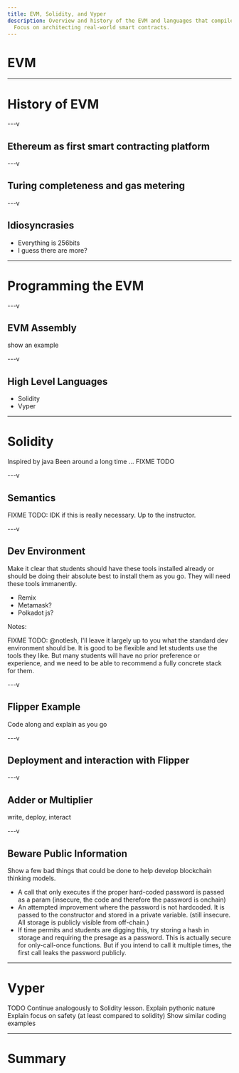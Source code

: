 ```yaml
---
title: EVM, Solidity, and Vyper
description: Overview and history of the EVM and languages that compile to it.
  Focus on architecting real-world smart contracts.
---
```


# EVM

---

# History of EVM

---v

## Ethereum as first smart contracting platform

---v

## Turing completeness and gas metering

---v

## Idiosyncrasies

- Everything is 256bits
- I guess there are more?

---

# Programming the EVM

---v

## EVM Assembly

show an example

---v

## High Level Languages

- Solidity
- Vyper

---

# Solidity

Inspired by java
Been around a long time
... FIXME TODO

---v

## Semantics

FIXME TODO: IDK if this is really necessary.
Up to the instructor.

---v

## Dev Environment

Make it clear that students should have these tools installed already or should be doing their absolute best to install them as you go. They will need these tools immanently.

- Remix
- Metamask?
- Polkadot js?

Notes:

FIXME TODO: @notlesh, I'll leave it largely up to you what the standard dev environment should be. It is good to be flexible and let students use the tools they like. But many students will have no prior preference or experience, and we need to be able to recommend a fully concrete stack for them.

---v

## Flipper Example

Code along and explain as you go

---v

## Deployment and interaction with Flipper

---v

## Adder or Multiplier

write, deploy, interact

---v

## Beware Public Information

Show a few bad things that could be done to help develop blockchain thinking models.

- A call that only executes if the proper hard-coded password is passed as a param (insecure, the code and therefore the password is onchain)
- An attempted improvement where the password is not hardcoded. It is passed to the constructor and stored in a private variable. (still insecure. All storage is publicly visible from off-chain.)
- If time permits and students are digging this, try storing a hash in storage and requiring the presage as a password. This is actually secure for only-call-once functions. But if you intend to call it multiple times, the first call leaks the password publicly.

---

# Vyper

TODO Continue analogously to Solidity lesson.
Explain pythonic nature
Explain focus on safety (at least compared to solidity)
Show similar coding examples

---

# Summary
